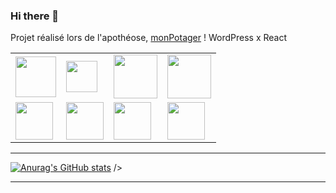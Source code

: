 ### Hi there 👋



Projet réalisé lors de l'apothéose, [monPotager](https://mon-potagerv2.surge.sh/) ! WordPress x React

<table>
    <tbody>
	    <tr>
            <td style="bgcolor:white">
              <img align="center" width="65px" src="https://upload.wikimedia.org/wikipedia/commons/thumb/6/61/HTML5_logo_and_wordmark.svg/1024px-HTML5_logo_and_wordmark.svg.png"/>             </td>
            <td>
              <img align="center" width="50px" src="https://upload.wikimedia.org/wikipedia/commons/thumb/d/d5/CSS3_logo_and_wordmark.svg/800px-CSS3_logo_and_wordmark.svg.png" />             </td>
            <td>
              <img align="center" width="70px" src="https://www.carpemedia.fr/wp-content/uploads/2017/02/formation-php-initiation.png" />
            </td>
            <td>
              <img align="center" width="70px" src="https://sawakinome.com/img/images/difference-between-javascript-and-angularjs.png" />
            </td>
        </tr>
      <tr>
        <td>
           <img align="center" width="60px" src="https://www.tekoway.com/wp-content/uploads/2017/05/react-logo.png" />          
        </td>
         <td>
           <img align="center" width="60px" src="https://www.editions-eni.fr/blog/wp-content/uploads/2021/07/logoVuejs.png" />       
        </td>
         <td>
           <img align="center" width="60px" src="https://radiorfa.com/wp-content/uploads/2014/01/wordpress-logo11.png" />          
        </td>
         <td>
           <img align="center" width="60px" src="https://executive-education.epitech.eu/wp-content/uploads/2021/03/symfony.png" />   
        </td>
      </tr>
    </tbody>
</table>

----

  [![Anurag's GitHub stats](https://github-readme-stats.vercel.app/api?username=paul_hil)](https://github.com/anuraghazra/github-readme-stats)
 />

-----------------
